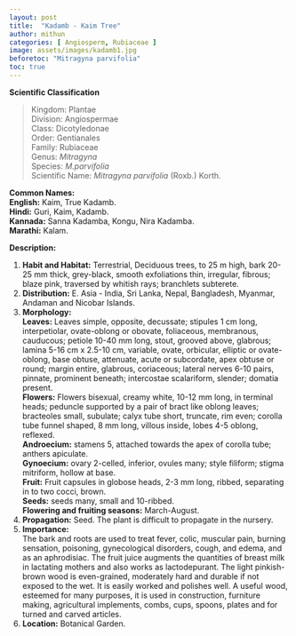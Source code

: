 ```yaml
---
layout: post
title:  "Kadamb - Kaim Tree"
author: mithun
categories: [ Angiosperm, Rubiaceae ]
image: assets/images/kadamb1.jpg
beforetoc: "Mitragyna parvifolia"
toc: true
---
```


**Scientific Classification**  
>Kingdom:			Plantae  
>Division:			Angiospermae  
>Class:				Dicotyledonae  
>Order:				Gentianales  
>Family:			Rubiaceae  
>Genus:				*Mitragyna*  
>Species:			*M.parvifolia*  
>Scientific Name:	*Mitragyna parvifolia* (Roxb.) Korth.  

**Common Names:**  
**English:**		Kaim, True Kadamb.  
**Hindi:**			Guri, Kaim, Kadamb.  
**Kannada:**		Sanna Kadamba, Kongu, Nira Kadamba.  
**Marathi:**		Kalam.  

**Description:**  
1. **Habit and Habitat:** Terrestrial, Deciduous trees, to 25 m high, bark 20-25 mm thick, grey-black, smooth exfoliations thin, irregular, fibrous; blaze pink, traversed by whitish rays; branchlets subterete.  
2. **Distribution:** E. Asia - India, Sri Lanka, Nepal, Bangladesh, Myanmar, Andaman and Nicobar Islands.  
3. **Morphology:**  
**Leaves:** Leaves simple, opposite, decussate; stipules 1 cm long, interpetiolar, ovate-oblong or obovate, foliaceous, membranous, cauducous; petiole 10-40 mm long, stout, grooved above, glabrous; lamina 5-16 cm x 2.5-10 cm, variable, ovate, orbicular, elliptic or ovate-oblong, base obtuse, attenuate, acute or subcordate, apex obtuse or round; margin entire, glabrous, coriaceous; lateral nerves 6-10 pairs, pinnate, prominent beneath; intercostae scalariform, slender; domatia present.  
**Flowers:** Flowers bisexual, creamy white, 10-12 mm long, in terminal heads; peduncle supported by a pair of bract like oblong leaves; bracteoles small, subulate; calyx tube short, truncate, rim even; corolla tube funnel shaped, 8 mm long, villous inside, lobes 4-5 oblong, reflexed.  
**Androecium:** stamens 5, attached towards the apex of corolla tube; anthers apiculate.  
**Gynoecium:** ovary 2-celled, inferior, ovules many; style filiform; stigma mitriform, hollow at base.  
**Fruit:** Fruit capsules in globose heads, 2-3 mm long, ribbed, separating in to two cocci, brown.  
**Seeds:** seeds many, small and 10-ribbed.  
**Flowering and fruiting seasons:** March-August.  
4. **Propagation:** Seed. The plant is difficult to propagate in the nursery.  
5. **Importance:**   
The bark and roots are used to treat fever, colic, muscular pain, burning sensation, poisoning, gynecological disorders, cough, and edema, and as an aphrodisiac. The fruit juice augments the quantities of breast milk in lactating mothers and also works as lactodepurant. The light pinkish-brown wood is even-grained, moderately hard and durable if not exposed to the wet. It is easily worked and polishes well. A useful wood, esteemed for many purposes, it is used in construction, furniture making, agricultural implements, combs, cups, spoons, plates and for turned and carved articles.  
6. **Location:** Botanical Garden.  

